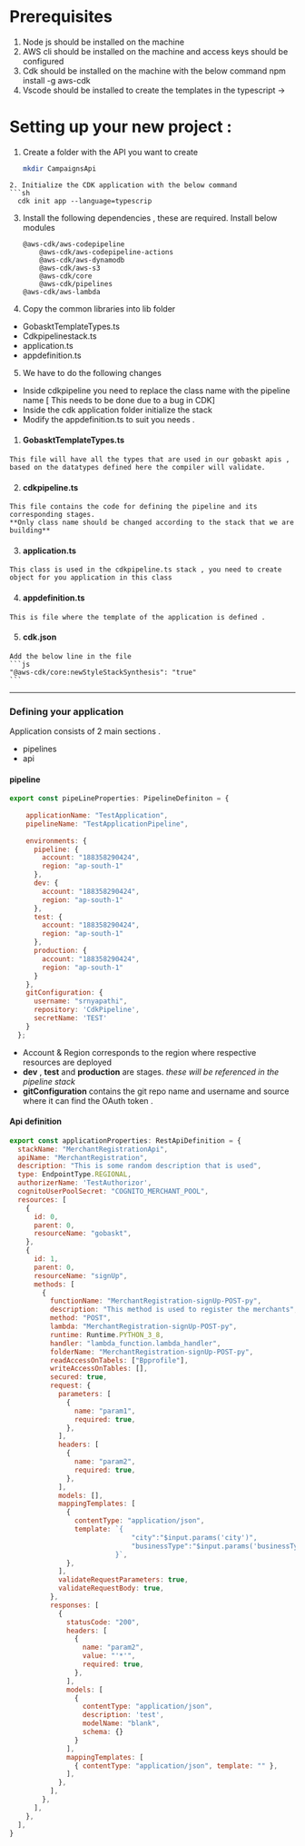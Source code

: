 # Prerequisites

1. Node js should be installed on the machine
2. AWS cli should be installed on the machine and access keys should be configured
3. Cdk should be installed on the machine with the below command 
		npm install -g aws-cdk
4. Vscode should be installed to create the templates in the typescript -> 

# Setting up your new project :
1. Create a folder with the API you want to create
	```sh
  	mkdir CampaignsApi
  ```
2. Initialize the CDK application with the below command 
  ```sh
    cdk init app --language=typescrip
  ```		
3. Install the following dependencies , these are required.
		Install below modules 
    ```
    @aws-cdk/aws-codepipeline
		@aws-cdk/aws-codepipeline-actions
		@aws-cdk/aws-dynamodb
		@aws-cdk/aws-s3
		@aws-cdk/core
		@aws-cdk/pipelines
    @aws-cdk/aws-lambda

    ```
			
4. Copy the common libraries into lib folder	
  - GobasktTemplateTypes.ts  
  - Cdkpipelinestack.ts
  - application.ts 
  - appdefinition.ts
  
5. We have to do the following changes 
  - Inside cdkpipeline you need to replace the class name with the pipeline name
   [ This needs to be done due to a bug in CDK]
  - Inside the cdk application folder initialize the stack 
  - Modify the appdefinition.ts to suit you needs . 
  
  1. #### GobasktTemplateTypes.ts

    This file will have all the types that are used in our gobaskt apis ,
    based on the datatypes defined here the compiler will validate. 
  2. #### cdkpipeline.ts 

    This file contains the code for defining the pipeline and its corresponding stages. 
    **Only class name should be changed according to the stack that we are building**
  3. #### application.ts
    This class is used in the cdkpipeline.ts stack , you need to create object for you application in this class 
  4. #### appdefinition.ts 
    This is file where the template of the application is defined . 
  5. #### cdk.json
    Add the below line in the file 
    ```js 
    "@aws-cdk/core:newStyleStackSynthesis": "true"
    ```

----
### Defining your application 

Application consists of 2 main sections .
- pipelines
- api

#### pipeline
```js
export const pipeLineProperties: PipelineDefiniton = {
 
    applicationName: "TestApplication",
    pipelineName: "TestApplicationPipeline",
    
    environments: {
      pipeline: {
        account: "188358290424",
        region: "ap-south-1"
      },
      dev: {
        account: "188358290424",
        region: "ap-south-1"
      },
      test: {
        account: "188358290424",
        region: "ap-south-1"
      },
      production: {
        account: "188358290424",
        region: "ap-south-1"
      }
    },
    gitConfiguration: {
      username: "srnyapathi",
      repository: 'CdkPipeline',
      secretName: 'TEST'
    }
  };
```
- Account & Region corresponds to the region where respective resources are deployed
- **dev** , **test** and **production** are stages.  *these will be referenced in the pipeline stack*
- **gitConfiguration** contains the git repo name and username and source where it can find the OAuth token . 

#### Api definition

```js
export const applicationProperties: RestApiDefinition = {
  stackName: "MerchantRegistrationApi",
  apiName: "MerchantRegistration",
  description: "This is some random description that is used",
  type: EndpointType.REGIONAL,
  authorizerName: 'TestAuthorizor',
  cognitoUserPoolSecret: "COGNITO_MERCHANT_POOL",
  resources: [
    {
      id: 0,
      parent: 0,
      resourceName: "gobaskt",
    },
    {
      id: 1,
      parent: 0,
      resourceName: "signUp",
      methods: [
        {
          functionName: "MerchantRegistration-signUp-POST-py",
          description: "This method is used to register the merchants",
          method: "POST",
          lambda: "MerchantRegistration-signUp-POST-py",
          runtime: Runtime.PYTHON_3_8,
          handler: "lambda_function.lambda_handler",
          folderName: "MerchantRegistration-signUp-POST-py",
          readAccessOnTabels: ["Bpprofile"],
          writeAccessOnTables: [],
          secured: true,
          request: {
            parameters: [
              {
                name: "param1",
                required: true,
              },
            ],
            headers: [
              {
                name: "param2",
                required: true,
              },
            ],
            models: [],
            mappingTemplates: [
              {
                contentType: "application/json",
                template: `{
                              "city":"$input.params('city')",
                              "businessType":"$input.params('businessType')"
                          }`,
              },
            ],
            validateRequestParameters: true,
            validateRequestBody: true,
          },
          responses: [
            {
              statusCode: "200",
              headers: [
                {
                  name: "param2",
                  value: "'*'",
                  required: true,
                },
              ],
              models: [
                {
                  contentType: "application/json",
                  description: 'test',
                  modelName: "blank",
                  schema: {}
                }
              ],
              mappingTemplates: [
                { contentType: "application/json", template: "" },
              ],
            },
          ],
        },
      ],
    },
  ],
}

```
  
